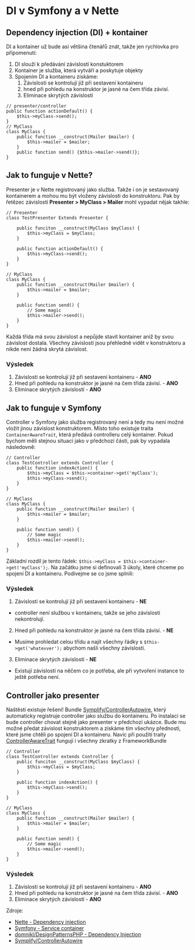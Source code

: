 # DI v Symfony a v Nette

## Dependency injection (DI) + kontainer


DI a kontainer už bude asi většina čtenářů znát, takže jen rychlovka pro připomenutí:

1. DI slouží k předávání závislostí konstuktorem
2. Kontainer je služba, která vytváří a poskytuje objekty
3. Spojením DI a kontaineru získáme:
    1. Závislosti se kontrolují již při sestavení kontaineru
    2. hned při pohledu na konstruktor je jasné na čem třída závisí.
    3. Eliminace skrytých závislostí
	
```
// presenter/controller
public function actionDefault() {
	$this->myClass->send();
}
// MyClass
class MyClass {
    public function __construct(Mailer $mailer) {
        $this->mailer = $mailer;
    }
    public function send() {$this->mailer->send()};
}
```

## Jak to funguje v Nette?

Presenter je v Nette registrovaný jako služba. Takže i on je 
sestavovaný kontainerem a mohou mu být vloženy závislosti do 
konstruktoru. Pak by řetězec závislostí **Presenter > MyClass > Mailer** mohl vypadat nějak takhle:

```
// Presenter
class TestPresenter Extends Presenter {

    public funciton __construct(MyClass $myClass) {
        $this->myClass = $myClass;
    }

    public function actionDefault() {
        $this->myClass->send();
    }
}

// MyClass
class MyClass {
    public function __construct(Mailer $mailer) {
        $this->mailer = $mailer;
    }

    public function send() {
        // Some magic
        $this->mailer->send();
    }
}
```

Každá třída má svou závislost a nepůjde stavit kontainer
aniž by svou závislost dostala. Všechny závislosti jsou přehledně
vidět v konstruktoru a nikde není žádná skrytá závislost.

### Výsledek

1. Závislosti se kontrolují již při sestavení kontaineru - **ANO**
2. Hned při pohledu na konstruktor je jasné na čem třída závisí. - **ANO**
3. Eliminace skrytých závislostí - **ANO**


## Jak to funguje v Symfony

Controller v Symfony jako služba registrovaný není a tedy mu 
není možné vložit jinou závislost konstruktorem. Místo toho 
existuje traita `ContainerAwareTrait`, která předává controlleru
celý kontainer. Pokud bychom měli stejnou situaci jako v předchozí části, pak by vypadala následovně:




```
// Controller
class TestController extends Controller {
    public function indexAction() {
        $this->myClass = $this->container->get('myClass');
        $this->myClass->send();
    }
}

// MyClass
class MyClass {
    public function __construct(Mailer $mailer) {
        $this->mailer = $mailer;
    }

    public function send() {
        // Some magic
        $this->mailer->send();
    }
}
```

Základní rozdíl je tento řádek: `$this->myClass = $this->container->get('myClass');`. Na začátku jsme si definovali 3 úkoly, které chceme po spojení DI a kontaineru. Podívejme se co jsme splnili:

### Výsledek

1. Závislosti se kontrolují již při sestavení kontaineru - **NE**
  * controller není službou v kontaineru, takže se jeho závislosti nekontrolují. 
2. Hned při pohledu na konstruktor je jasné na čem třída závisí. - **NE**
  * Musíme prohledat celou třídu a najít všechny řádky s `$this->get('whatevver');` abychom našli všechny závislosti.
3. Eliminace skrytých závislostí - **NE**
  * Existují závislosti na něčem co je potřeba, ale při vytvoření instance to ještě potřeba není.

## Controller jako presenter

Naštěstí existuje řešení! Bundle [Symplify/ControllerAutowire](https://github.com/Symplify/ControllerAutowire), který automaticky registruje controller jako službu do kontaineru. Po instalaci se bude controller chovat stejně jako presenter v předchozí ukázce. Bude mu možné předat závislost konstruktorem a získáme tím všechny přednosti, které jsme chtěli po spojení DI a kontaineru. Navíc při použití traity [ControllerAwareTrait](https://github.com/Symplify/ControllerAutowire#used-to-frameworkbundles-controller-use-helpers-traits) fungují i všechny zkratky z FrameworkBundle

```
// Controller
class TestController extends Controller {
    public funciton __construct(MyClass $myClass) {
        $this->myClass = $myClass;
    }

    public function indexAction() {
        $this->myClass->send();
    }
}

// MyClass
class MyClass {
    public function __construct(Mailer $mailer) {
        $this->mailer = $mailer;
    }

    public function send() {
        // Some magic
        $this->mailer->send();
    }
}
```

### Výsledek

1. Závislosti se kontrolují již při sestavení kontaineru - **ANO**
2. Hned při pohledu na konstruktor je jasné na čem třída závisí. - **ANO**
3. Eliminace skrytých závislostí - **ANO**

Zdroje:

* [Nette - Dependency injection](https://doc.nette.org/cs/2.4/dependency-injection)
* [Symfony - Service container](http://symfony.com/doc/current/service_container.html)
* [domnikl/DesignPatternsPHP - Dependency Injection](https://github.com/domnikl/DesignPatternsPHP/tree/master/Structural/DependencyInjection)
* [Symplify/ControllerAutowire](https://github.com/Symplify/ControllerAutowire)
